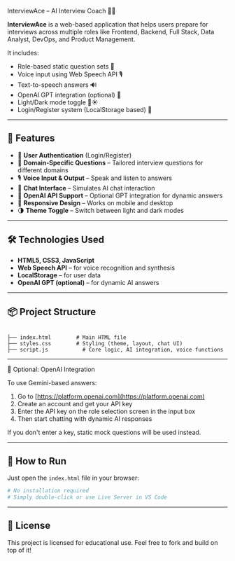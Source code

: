 InterviewAce – AI Interview Coach 🧠💬

**InterviewAce** is a web-based application that helps users prepare for interviews across multiple roles like Frontend, Backend, Full Stack, Data Analyst, DevOps, and Product Management.

It includes:
- Role-based static question sets 🎯
- Voice input using Web Speech API 🎙️
- Text-to-speech answers 🔊
- OpenAI GPT integration (optional) 🤖
- Light/Dark mode toggle 🌙☀️
- Login/Register system (LocalStorage based) 🔐

---

## 🚀 Features

- 🔐 **User Authentication** (Login/Register)
- 🧩 **Domain-Specific Questions** – Tailored interview questions for different domains
- 🎙️ **Voice Input & Output** – Speak and listen to answers
- 💬 **Chat Interface** – Simulates AI chat interaction
- 🧠 **OpenAI API Support** – Optional GPT integration for dynamic answers
- 🎨 **Responsive Design** – Works on mobile and desktop
- 🌗 **Theme Toggle** – Switch between light and dark modes

---

## 🛠️ Technologies Used

- **HTML5, CSS3, JavaScript**
- **Web Speech API** – for voice recognition and synthesis
- **LocalStorage** – for user data
- **OpenAI GPT (optional)** – for dynamic AI answers

---

## 📦 Project Structure

```

├── index.html        # Main HTML file
├── styles.css        # Styling (theme, layout, chat UI)
├── script.js           # Core logic, AI integration, voice functions

````

---

🤖 Optional: OpenAI Integration

To use Gemini-based answers:

1. Go to [https://platform.openai.com](https://platform.openai.com)
2. Create an account and get your API key
3. Enter the API key on the role selection screen in the input box
4. Then start chatting with dynamic AI responses

If you don't enter a key, static mock questions will be used instead.

---

## 🧪 How to Run

Just open the `index.html` file in your browser:

```bash
# No installation required
# Simply double-click or use Live Server in VS Code
````

---

## 📄 License

This project is licensed for educational use.
Feel free to fork and build on top of it!

